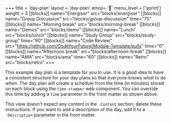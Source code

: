 +++
title = 'day-plan'
layout = 'day-plan'
emoji= '📅'
menu_level = ['sprint']
weight = 3
[[blocks]]
name="Energiser"
src="blocks/energiser"
[[blocks]]
name="Group Discussion"
src="blocks/group-discussion"
time="75"
[[blocks]]
name="Morning break"
src="blocks/morning-break"
[[blocks]]
name="Demos"
src="blocks/demo"
[[blocks]]
name="Lunch"
src="blocks/lunch"
[[blocks]]
name="Study Group"
src="blocks/study-group"
time="90"
[[blocks]]
name="Code Review"
src="https://github.com/CodeYourFuture/Module-Template/pulls"
time="0"
[[blocks]]
name="Afternoon break"
src="blocks/afternoon-break"
[[blocks]]
name="AMA"
src="blocks/ama"
time="60"
[[blocks]]
name="Retro"
src="blocks/retro"
+++

This example day plan is a template for you to use. It is a good idea to have a consistent structure for your day plans so that everyone knows _what_ to do _when_. The day plan will create a schedule from the time (in minutes) stored on each block using the `time-stamper` web component. You can override this time by adding a `time` parameter in the front matter as shown above.

This view doesn't expect any content in the `.Content` section; delete these instructions. If you want to add a description of the day, add it to a `.Description` parameter in the front matter.